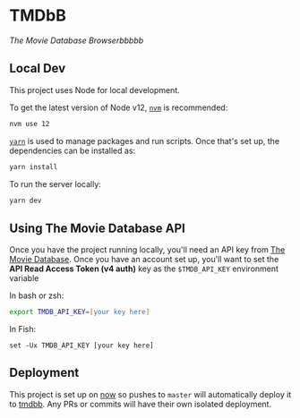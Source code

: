 # TMDbB
<i>The Movie Database Browserbbbbb</i>

## Local Dev

This project uses Node for local development.

To get the latest version of Node v12, [`nvm`](https://github.com/nvm-sh/nvm) is
recommended:

```sh
nvm use 12
```

[`yarn`](https://classic.yarnpkg.com/en/docs/install#mac-stable) is used to
manage packages and run scripts. Once that's set up, the dependencies can be
installed as:

```sh
yarn install
```

To run the server locally:

```sh
yarn dev
```

## Using The Movie Database API

Once you have the project running locally, you'll need an API key from [The
Movie
Database](https://developers.themoviedb.org/3/getting-started/introduction).
Once you have an account set up, you'll want to set the **API Read Access Token
(v4 auth)** key as the `$TMDB_API_KEY` environment variable

In bash or zsh:
```zsh
export TMDB_API_KEY=[your key here]
```

In Fish:
```fish
set -Ux TMDB_API_KEY [your key here]
```

## Deployment

This project is set up on [now](https://zeit.co/home) so pushes to `master` will
automatically deploy it to [tmdbb](https://tmdbb.now.sh). Any PRs or commits
will have their own isolated deployment.
